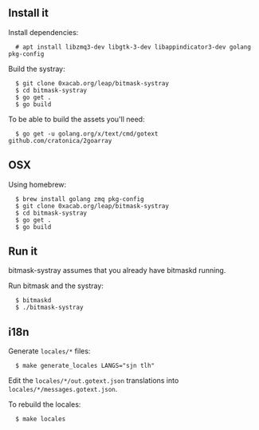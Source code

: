 Install it
----------

Install dependencies:
```
  # apt install libzmq3-dev libgtk-3-dev libappindicator3-dev golang pkg-config
```

Build the systray:
```
  $ git clone 0xacab.org/leap/bitmask-systray
  $ cd bitmask-systray
  $ go get .
  $ go build
```

To be able to build the assets you'll need:
```
  $ go get -u golang.org/x/text/cmd/gotext github.com/cratonica/2goarray
```

OSX
----------
Using homebrew:

```
  $ brew install golang zmq pkg-config
  $ git clone 0xacab.org/leap/bitmask-systray
  $ cd bitmask-systray
  $ go get .
  $ go build
```

Run it
-------------
bitmask-systray assumes that you already have bitmaskd running.

Run bitmask and the systray:
```
  $ bitmaskd
  $ ./bitmask-systray
```

i18n
----

Generate `locales/*` files:
```
  $ make generate_locales LANGS="sjn tlh"
```

Edit the `locales/*/out.gotext.json` translations into `locales/*/messages.gotext.json`.

To rebuild the locales:
```
  $ make locales
```
